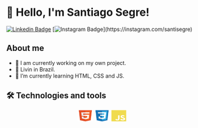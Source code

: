 
# 👋  Hello, I'm Santiago Segre!

[![Linkedin Badge](https://img.shields.io/badge/-LinkedIn-%230077B5?style=for-the-badge&logo=linkedin&logoColor=white=https://www.linkedin.com/in/santiago-segre-191407157)](https://www.linkedin.com/in/santiago-segre-191407157)
[![Instagram Badge]([https://img.shields.io/badge/-Instagram-%23E4405F?style=for-the-badge&logo=instagram&logoColor=white](https://img.shields.io/badge/Instagram-E4405F?style=for-the-badge&logo=instagram&logoColor=white)=https://instagram.com/santisegre)](https://instagram.com/santisegre)
 
## About me
  
- 🔭 I am currently working on my own project.
- 🌱 Livin in Brazil.
- 📖 I’m currently learning HTML, CSS and JS.

## 🛠  Technologies and tools

<p align="center">
  <img align="center" alt="icon-HTML" height="30" width="40" src="https://raw.githubusercontent.com/devicons/devicon/master/icons/html5/html5-original.svg">
  <img align="center" alt="icon-CSS" height="30" width="40" src="https://raw.githubusercontent.com/devicons/devicon/master/icons/css3/css3-original.svg">
  <img align="center" alt="icon-JS" height="30" width="40" src="https://raw.githubusercontent.com/devicons/devicon/master/icons/javascript/javascript-plain.svg">
</p>
